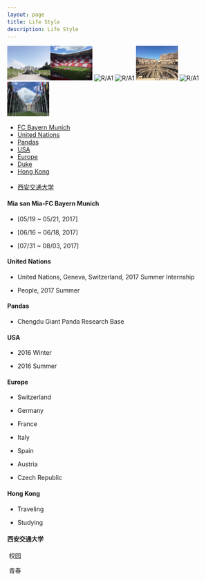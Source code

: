```yaml
---
layout: page
title: Life Style
description: Life Style
---
```


<img src="Vienna.jpg" alt="R/Vienna" style="float:left;width:100px;height:80px;"> 
<img src="Allianz1.JPG" alt="R/A1" style="width:97px;height:80px;">
<img src="Allianz2.JPG" alt="R/A1" style="width:97px;height:80px;">
<img src="Chicago1.JPG" alt="R/A1" style="width:97px;height:80px;">
<img src="Rome1.JPG" alt="R/A1" style="width:97px;height:80px;">
<img src="YellowStone1.JPG" alt="R/A1" style="width:97px;height:80px;">
<img src="UN.JPG" alt="R/A1" style="width:97px;height:80px;">

<div class="navbar">
    <div class="navbar-inner">
        <ul class="nav">
            <li><a href="#FCBayernMunich">FC Bayern Munich</a></li>
            <li><a href="#UnitedNations">United Nations</a></li>
            <li><a href="#Pandas">Pandas</a></li>
            <li><a href="#USA">USA</a></li>
            <li><a href="#Europe">Europe</a></li>
            <li><a href="#Duke">Duke</a></li>
            <li><a href="#HongKong">Hong Kong</a></li>
            <li><a href="#XJTU">西安交通大学</a></li>
        </ul>
    </div>
</div>

#### <a name="FCBayernMunich"></a>Mia san Mia-FC Bayern Munich
 * [05/19 ~ 05/21, 2017]
 
 * [06/16 ~ 06/18, 2017]
 
 * [07/31 ~ 08/03, 2017]

#### <a name="UnitedNations"></a>United Nations
 * United Nations, Geneva, Switzerland, 2017 Summer Internship
 
 * People, 2017 Summer

#### <a name="Pandas"></a>Pandas
 * Chengdu Giant Panda Research Base

#### <a name="USA"></a>USA
 * 2016 Winter
 
 * 2016 Summer

#### <a name="Europe"></a>Europe
 * Switzerland
 
 * Germany
 
 * France
 
 * Italy
 
 * Spain
 
 * Austria
 
 * Czech Republic

#### <a name="HongKong"></a>Hong Kong
 * Traveling
 
 * Studying

#### <a name="XJTU"></a>西安交通大学
  校园
  
  青春
